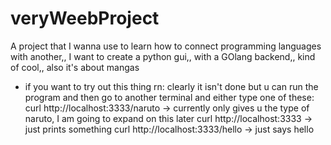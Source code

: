 # veryWeebProject
A project that I wanna use to learn how to connect programming languages with another,, I want to create a python gui,, with a GOlang backend,, kind of cool,, also it's about mangas

- if you want to try out this thing rn:
clearly it isn't done but u can run the program and then go to another terminal and either type one of these:
curl http://localhost:3333/naruto    -> currently only gives u the type of naruto, I am going to expand on this later
curl http://localhost:3333           -> just prints something 
curl http://localhost:3333/hello      -> just says hello 


